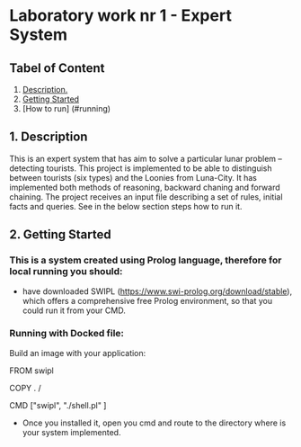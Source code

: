# Laboratory work nr 1 - Expert System
## Tabel of Content
1. [ Description. ](#desc)
2. [ Getting Started](#start)
3. [How to run] (#running)

<a name="desc"></a>
## 1. Description
This is an expert system that has aim to solve a particular lunar problem – detecting tourists. This project is implemented to be able to distinguish between tourists (six types) and the Loonies from Luna-City. It has implemented both methods of reasoning, backward chaning and forward chaining.
The project receives an input file describing a set of rules, initial facts and queries. See in the below section steps how to run it.
<a name="start"></a>
## 2.  Getting Started
### This is a system created using Prolog language, therefore for local running you should:
- have downloaded SWIPL (https://www.swi-prolog.org/download/stable), which offers a comprehensive free Prolog environment, so that you could run it from your CMD.

### Running with Docked file:
Build an image with your application:

FROM swipl

COPY . /

CMD ["swipl", "./shell.pl" ]

- Once you installed it, open you cmd and route to the directory where is your system implemented.
